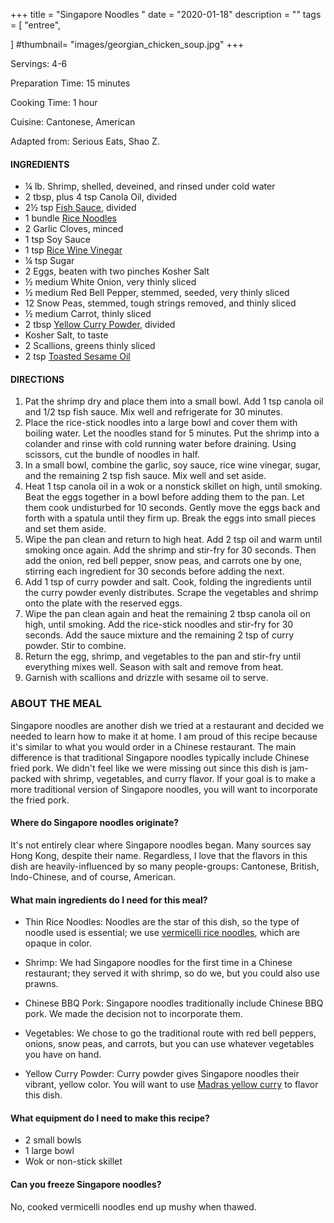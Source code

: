 +++
title = "Singapore Noodles "
date = "2020-01-18"
description = ""
tags = [
    "entree",
    
]
#thumbnail= "images/georgian_chicken_soup.jpg"
+++

Servings: 4-6 <!--more-->

Preparation Time: 15 minutes 

Cooking Time: 1 hour 

Cuisine: Cantonese, American

Adapted from: Serious Eats, Shao Z. 

#### INGREDIENTS 

* ¼ lb. Shrimp, shelled, deveined, and rinsed under cold water
* 2 tbsp, plus 4 tsp Canola Oil, divided
* 2½ tsp [Fish Sauce](https://amzn.to/3jMYZdj), divided
* 1 bundle [Rice Noodles](https://amzn.to/3dWFNsr)
* 2 Garlic Cloves, minced
* 1 tsp Soy Sauce
* 1 tsp [Rice Wine Vinegar](https://amzn.to/3feHUZc)
* ¼ tsp Sugar
* 2 Eggs, beaten with two pinches Kosher Salt
* ½ medium White Onion, very thinly sliced
* ½ medium Red Bell Pepper, stemmed, seeded, very thinly sliced
* 12 Snow Peas, stemmed, tough strings removed, and thinly sliced
* ½ medium Carrot, thinly sliced
* 2 tbsp [Yellow Curry Powder](https://amzn.to/3rTXdcZ), divided
* Kosher Salt, to taste 
* 2 Scallions, greens thinly sliced
* 2 tsp [Toasted Sesame Oil](https://amzn.to/2OXcBaE)

#### DIRECTIONS 

1. Pat the shrimp dry and place them into a small bowl. Add 1 tsp canola oil and 1/2 tsp fish sauce. Mix well and refrigerate for 30 minutes. 
2. Place the rice-stick noodles into a large bowl and cover them with boiling water. Let the noodles stand for 5 minutes. Put the shrimp into a colander and rinse with cold running water before draining. Using scissors, cut the bundle of noodles in half.
3. In a small bowl, combine the garlic, soy sauce, rice wine vinegar, sugar, and the remaining 2 tsp fish sauce. Mix well and set aside.
4. Heat 1 tsp canola oil in a wok or a nonstick skillet on high, until smoking. Beat the eggs together in a bowl before adding them to the pan.  Let them cook undisturbed for 10 seconds. Gently move the eggs back and forth with a spatula until they firm up. Break the eggs into small pieces and set them aside. 
5. Wipe the pan clean and return to high heat. Add 2 tsp oil and warm until smoking once again. Add the shrimp and stir-fry for 30 seconds. Then add the onion, red bell pepper, snow peas, and carrots one by one, stirring each ingredient for 30 seconds before adding the next. 
6. Add 1 tsp of curry powder and salt. Cook, folding the ingredients until the curry powder evenly distributes. Scrape the vegetables and shrimp onto the plate with the reserved eggs. 
7. Wipe the pan clean again and heat the remaining 2 tbsp canola oil on high, until smoking. Add the rice-stick noodles and stir-fry for 30 seconds. Add the sauce mixture and the remaining 2 tsp of curry powder. Stir to combine. 
8. Return the egg, shrimp, and vegetables to the pan and stir-fry until everything mixes well. Season with salt and remove from heat. 
9. Garnish with scallions and drizzle with sesame oil to serve. 

### ABOUT THE MEAL 

Singapore noodles are another dish we tried at a restaurant and decided we needed to learn how to make it at home. I am proud of this recipe because it's similar to what you would order in a Chinese restaurant. The main difference is that traditional Singapore noodles typically include Chinese fried pork. We didn't feel like we were missing out since this dish is jam-packed with shrimp, vegetables, and curry flavor. If your goal is to make a more traditional version of Singapore noodles, you will want to incorporate the fried pork. 

#### Where do Singapore noodles originate? 

It's not entirely clear where Singapore noodles began. Many sources say Hong Kong, despite their name. Regardless, I love that the flavors in this dish are heavily-influenced by so many people-groups: Cantonese, British, Indo-Chinese, and of course, American. 

#### What main ingredients do I need for this meal?

* Thin Rice Noodles: Noodles are the star of this dish, so the type of noodle used is essential; we use [vermicelli rice noodles](https://amzn.to/2OvmDQ3), which are opaque in color.

* Shrimp: We had Singapore noodles for the first time in a Chinese restaurant; they served it with shrimp, so do we, but you could also use prawns. 

* Chinese BBQ Pork: Singapore noodles traditionally include Chinese BBQ pork. We made the decision not to incorporate them.   

* Vegetables: We chose to go the traditional route with red bell peppers, onions, snow peas, and carrots, but you can use whatever vegetables you have on hand. 

* Yellow Curry Powder: Curry powder gives Singapore noodles their vibrant, yellow color. You will want to use [Madras yellow curry](https://amzn.to/3lcVSfn) to flavor this dish.   

#### What equipment do I need to make this recipe?

* 2 small bowls 
* 1 large bowl 
* Wok or non-stick skillet 

#### Can you freeze Singapore noodles? 

No, cooked vermicelli noodles end up mushy when thawed. 
